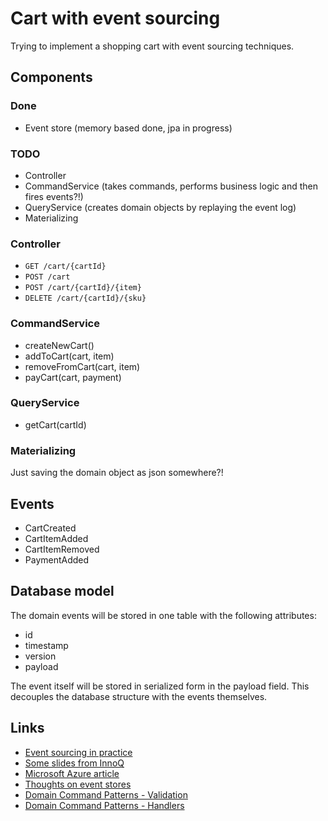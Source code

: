 # Cart with event sourcing

Trying to implement a shopping cart with event sourcing techniques.

## Components

### Done

* Event store (memory based done, jpa in progress)

### TODO

* Controller
* CommandService (takes commands, performs business logic and then fires events?!)
* QueryService (creates domain objects by replaying the event log)
* Materializing


### Controller
  
* `GET /cart/{cartId}`
* `POST /cart`
* `POST /cart/{cartId}/{item}`
* `DELETE /cart/{cartId}/{sku}`

### CommandService 

* createNewCart()
* addToCart(cart, item)
* removeFromCart(cart, item)
* payCart(cart, payment)
   
### QueryService 

* getCart(cartId)

### Materializing

Just saving the domain object as json somewhere?!

## Events

* CartCreated
* CartItemAdded
* CartItemRemoved
* PaymentAdded

## Database model

The domain events will be stored in one table with the following attributes:

* id
* timestamp
* version
* payload

The event itself will be stored in serialized form in the payload field.
This decouples the database structure with the events themselves.

## Links

* [Event sourcing in practice](https://ookami86.github.io/event-sourcing-in-practice)
* [Some slides from InnoQ](https://de.slideshare.net/mploed/event-sourcing-einfuhrung-und-best-practices)
* [Microsoft Azure article](https://docs.microsoft.com/en-us/azure/architecture/patterns/event-sourcing)
* [Thoughts on event stores](https://cqrs.wordpress.com/documents/building-event-storage/)
* [Domain Command Patterns - Validation](https://jimmybogard.com/domain-command-patterns-validation/)
* [Domain Command Patterns - Handlers](https://jimmybogard.com/domain-command-patterns-handlers/)


